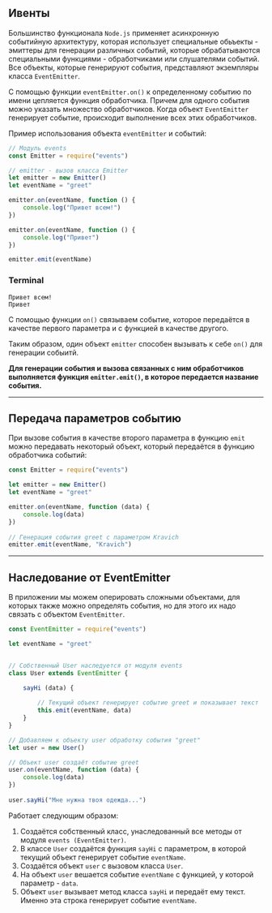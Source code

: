 ## Ивенты

Большинство функционала `Node.js` применяет асинхронную событийную архитектуру, которая использует специальные обьъекты - эмиттеры для генерации различных событий, которые обрабатываются специальными функциями - обработчиками или слушателями событий.
Все объекты, которые генерируют события, представляют экземпляры класса `EventEmitter`.


С помощью функции `eventEmitter.on()` к определенному событию по имени цепляется функция обработчика. Причем для одного события можно указать множество обработчиков. Когда объект `EventEmitter` генерирует событие, происходит выполнение всех этих обработчиков.

Пример использования объекта `eventEmitter` и событий:

```javascript
// Модуль events
const Emitter = require("events")

// emitter - вызов класса Emitter
let emitter = new Emitter()
let eventName = "greet"

emitter.on(eventName, function () {
    console.log("Привет всем!")
})

emitter.on(eventName, function () {
    console.log("Привет")
})

emitter.emit(eventName)
```
### Terminal

```
Привет всем!
Привет
```

С помощью функции `on()` связываем событие, которое передаётся в качестве первого параметра и с функцией в качестве другого.

Таким образом, один объект `emitter` способен вызывать к себе `on()` для генерации собыитй.

**Для генерации события и вызова связанных с ним обработчиков выполняется функция `emitter.emit()`, в которое передается название события.**
***

## Передача параметров событию 

При вызове события в качестве второго параметра в функцию `emit` можно передавать некоторый объект, который передаётся в функцию обработчика событий: 

```javascript
const Emitter = require("events")

let emitter = new Emitter()
let eventName = "greet"

emitter.on(eventName, function (data) {
    console.log(data)
})
 
// Генерация события greet с параметром Kravich
emitter.emit(eventName, "Kravich")
```
***

## Наследование от EventEmitter

В приложении мы можем оперировать сложными объектами, для которых также можно определять события, но для этого их надо связать с объектом `EventEmitter`.

```javascript
const EventEmitter = require("events")

let eventName = "greet"


// Собственный User наследуется от модуля events
class User extends EventEmitter {
    
    sayHi (data) {

        // Текущий объект генерирует событие greet и показывает текст
        this.emit(eventName, data)
    }
}

// Добавляем к объекту user обработку события "greet"
let user = new User()

// Объект user создаёт событие greet
user.on(eventName, function (data) {
    console.log(data)
})
  
user.sayHi("Мне нужна твоя одежда...")
```

Работает следующим образом: 
1. Создаётся собственный класс, унаследованный все методы от модуля `events (EventEmitter)`.
2. В классе `User` создаётся функция `sayHi` с параметром, в которой текущий объект генерирует событие `eventName`.
3. Создаётся объект `user` с вызовом класса `User`.
4. На объект `user` вешается событие `eventName` с функцией, у которой параметр - `data`.
5. Объект `user` вызывает метод класса `sayHi` и передаёт ему текст. Именно эта строка генерирует событие `eventName`.
